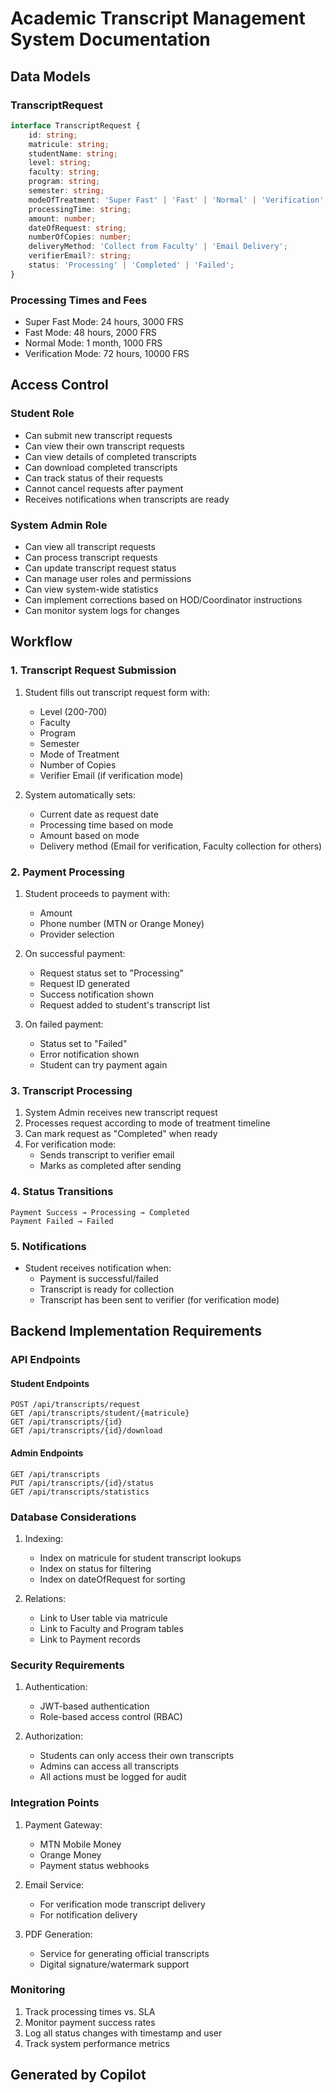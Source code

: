 # Academic Transcript Management System Documentation

## Data Models

### TranscriptRequest
```typescript
interface TranscriptRequest {
    id: string;
    matricule: string;
    studentName: string;
    level: string;
    faculty: string;
    program: string;
    semester: string;
    modeOfTreatment: 'Super Fast' | 'Fast' | 'Normal' | 'Verification';
    processingTime: string;
    amount: number;
    dateOfRequest: string;
    numberOfCopies: number;
    deliveryMethod: 'Collect from Faculty' | 'Email Delivery';
    verifierEmail?: string;
    status: 'Processing' | 'Completed' | 'Failed';
}
```

### Processing Times and Fees
- Super Fast Mode: 24 hours, 3000 FRS
- Fast Mode: 48 hours, 2000 FRS
- Normal Mode: 1 month, 1000 FRS
- Verification Mode: 72 hours, 10000 FRS

## Access Control

### Student Role
- Can submit new transcript requests
- Can view their own transcript requests
- Can view details of completed transcripts
- Can download completed transcripts
- Can track status of their requests
- Cannot cancel requests after payment
- Receives notifications when transcripts are ready

### System Admin Role
- Can view all transcript requests
- Can process transcript requests
- Can update transcript request status
- Can manage user roles and permissions
- Can view system-wide statistics
- Can implement corrections based on HOD/Coordinator instructions
- Can monitor system logs for changes

## Workflow

### 1. Transcript Request Submission
1. Student fills out transcript request form with:
   - Level (200-700)
   - Faculty
   - Program
   - Semester
   - Mode of Treatment
   - Number of Copies
   - Verifier Email (if verification mode)

2. System automatically sets:
   - Current date as request date
   - Processing time based on mode
   - Amount based on mode
   - Delivery method (Email for verification, Faculty collection for others)

### 2. Payment Processing
1. Student proceeds to payment with:
   - Amount
   - Phone number (MTN or Orange Money)
   - Provider selection

2. On successful payment:
   - Request status set to "Processing"
   - Request ID generated
   - Success notification shown
   - Request added to student's transcript list

3. On failed payment:
   - Status set to "Failed"
   - Error notification shown
   - Student can try payment again

### 3. Transcript Processing
1. System Admin receives new transcript request
2. Processes request according to mode of treatment timeline
3. Can mark request as "Completed" when ready
4. For verification mode:
   - Sends transcript to verifier email
   - Marks as completed after sending

### 4. Status Transitions
```
Payment Success → Processing → Completed
Payment Failed → Failed
```

### 5. Notifications
- Student receives notification when:
  - Payment is successful/failed
  - Transcript is ready for collection
  - Transcript has been sent to verifier (for verification mode)

## Backend Implementation Requirements

### API Endpoints

#### Student Endpoints
```
POST /api/transcripts/request
GET /api/transcripts/student/{matricule}
GET /api/transcripts/{id}
GET /api/transcripts/{id}/download
```

#### Admin Endpoints
```
GET /api/transcripts
PUT /api/transcripts/{id}/status
GET /api/transcripts/statistics
```

### Database Considerations
1. Indexing:
   - Index on matricule for student transcript lookups
   - Index on status for filtering
   - Index on dateOfRequest for sorting

2. Relations:
   - Link to User table via matricule
   - Link to Faculty and Program tables
   - Link to Payment records

### Security Requirements
1. Authentication:
   - JWT-based authentication
   - Role-based access control (RBAC)

2. Authorization:
   - Students can only access their own transcripts
   - Admins can access all transcripts
   - All actions must be logged for audit

### Integration Points
1. Payment Gateway:
   - MTN Mobile Money
   - Orange Money
   - Payment status webhooks

2. Email Service:
   - For verification mode transcript delivery
   - For notification delivery

3. PDF Generation:
   - Service for generating official transcripts
   - Digital signature/watermark support

### Monitoring
1. Track processing times vs. SLA
2. Monitor payment success rates
3. Log all status changes with timestamp and user
4. Track system performance metrics

## Generated by Copilot